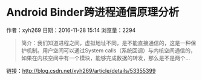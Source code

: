 # Android Binder跨进程通信原理分析
作者：xyh269
日期：2016-11-28 15:14
浏览量：2294
> 简介：我们知道进程之间，虚拟地址不同，是不能直接通信的，这是一种保护机制。用户空间可以通过System calls（系统回调）与内核空间通信的，如果在内核空间中有一个模块，能够完成数据的转发，那么是不是两个...

 链接：http://blog.csdn.net/xyh269/article/details/53355399
